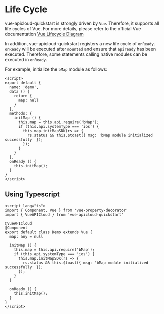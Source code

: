 # Life Cycle

vue-apicloud-quickstart is strongly driven by `Vue`. Therefore, it supports all life cycles of Vue. For more details, please refer to the official Vue documentation [Vue Lifecycle Diagram](https://vuejs.org/v2/guide/instance.html#Lifecycle-Diagram)

In addition, vue-apicloud-quickstart registers a new life cycle of `onReady`. `onReady` will be executed after `mounted` and ensure that `apiready` has been executed. Therefore, some statements calling native modules can be executed in `onReady`.

For example, initialize the `bMap` module as follows:

``` vue
<script>
export default {
  name: 'demo',
  data () {
    return {
      map: null
    }
  },
  methods: {
    initMap () {
      this.map = this.api.require('bMap');
      if (this.api.systemType === 'ios') {
        this.map.initMapSDK(rs => {
          rs.status && this.$toast({ msg: 'bMap module initialized successfully' });
        });
      }
    }
  },
  onReady () {    
    this.initMap();
  }
}
</script>
```

## Using Typescript

``` vue
<script lang="ts">
import { Component, Vue } from 'vue-property-decorator'
import { VueAPICloud } from 'vue-apicloud-quickstart'

@VueAPICloud
@Component
export default class Demo extends Vue {
  map: any = null

  initMap () {
    this.map = this.api.require('bMap');
    if (this.api.systemType === 'ios') {
      this.map.initMapSDK(rs => {
        rs.status && this.$toast({ msg: 'bMap module initialized successfully' });
      });
    }
  }

  onReady () {
    this.initMap();
  }
}
</script>
```

